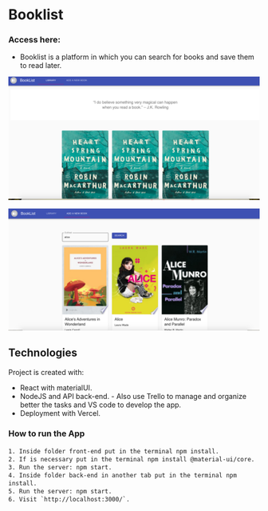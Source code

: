 # Booklist

### Access here:

- Booklist is a platform in which you can search for books and save them to read later.

![Initial page](https://github.com/cfpcarla/booklist/blob/master/img/initial-page.jpg)

![Add New Book](https://github.com/cfpcarla/booklist/blob/master/img/add-book.jpg)

## Technologies

Project is created with:

- React with materialUI.
- NodeJS and API back-end.
  ​- Also use Trello to manage and organize better the tasks and VS code to develop the app.
- Deployment with Vercel.

### How to run the App

```
1. Inside folder front-end put in the terminal npm install.
2. If is necessary put in the terminal npm install @material-ui/core.
3. Run the server: npm start.
4. Inside folder back-end in another tab put in the terminal npm install.
5. Run the server: npm start.
6. Visit `http://localhost:3000/`.
```
